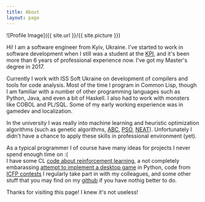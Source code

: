 ```yaml
---
title: About
layout: page
---
```

![Profile Image]({{ site.url }}/{{ site.picture }})

Hi! I am a software engineer from Kyiv, Ukraine. I've started to work in software 
development when I still was a student at the [KPI](https://kpi.ua/en), and it's been more than 6 years 
of professional experience now. I've got my Master's degree in 2017.

Currently I work with ISS Soft Ukraine on development of compilers and tools for code analysis.
Most of the time I program in Common Lisp, though I am familiar with a number of other
programming languages such as Python, Java, and even a bit of Haskell. I also had to work with
monsters like COBOL and PL/SQL. Some of my early working experience was in gamedev and localization.

In the university I was really into machine learning and heuristic optimization algorithms (such as genetic algorithms, 
[ABC](https://en.wikipedia.org/wiki/Artificial_bee_colony_algorithm), 
[PSO](https://en.wikipedia.org/wiki/Particle_swarm_optimization), 
[NEAT](https://en.wikipedia.org/wiki/Neuroevolution_of_augmenting_topologies)). 
Unfortunately I didn't have a chance to apply these skills in professional environment (yet).

<p>As a typical programmer I of course have many ideas for projects I never spend enough time on :(
<br/>I have some CL <a href="https://github.com/theihor/cl-rl">code about reinforcement learning</a>,
a not completely embarassing <a href="https://github.com/theihor/cytadels">attempt to implement a desktop game</a> in Python, 
code from <a href="https://www.icfpconference.org/contest.html">ICFP contests</a> I regularly take part in with my colleagues, 
and some other stuff that you may find on my <a href="https://github.com/theihor">github</a> if you have nothig better to do.</p>

Thanks for visiting this page! I knew it's not useless!

<!--
<h2>Projects</h2>

<ul>
	<li><a href="https://github.com/">Lorem Lorem</a></li>
	<li><a href="https://github.com/">Ipsum Dolor</a></li>
	<li><a href="https://github.com/">Dolor Lorem</a></li>
</ul>
-->
